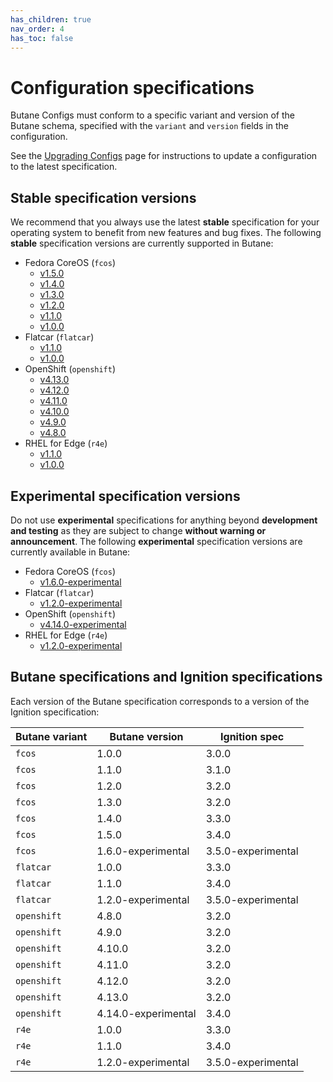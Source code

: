 ```yaml
---
has_children: true
nav_order: 4
has_toc: false
---
```


# Configuration specifications

Butane Configs must conform to a specific variant and version of the Butane schema, specified with the `variant` and `version` fields in the configuration.

See the [Upgrading Configs](upgrading.md) page for instructions to update a configuration to the latest specification.

## Stable specification versions

We recommend that you always use the latest **stable** specification for your operating system to benefit from new features and bug fixes. The following **stable** specification versions are currently supported in Butane:

- Fedora CoreOS (`fcos`)
  - [v1.5.0](config-fcos-v1_5.md)
  - [v1.4.0](config-fcos-v1_4.md)
  - [v1.3.0](config-fcos-v1_3.md)
  - [v1.2.0](config-fcos-v1_2.md)
  - [v1.1.0](config-fcos-v1_1.md)
  - [v1.0.0](config-fcos-v1_0.md)
- Flatcar (`flatcar`)
  - [v1.1.0](config-flatcar-v1_1.md)
  - [v1.0.0](config-flatcar-v1_0.md)
- OpenShift (`openshift`)
  - [v4.13.0](config-openshift-v4_13.md)
  - [v4.12.0](config-openshift-v4_12.md)
  - [v4.11.0](config-openshift-v4_11.md)
  - [v4.10.0](config-openshift-v4_10.md)
  - [v4.9.0](config-openshift-v4_9.md)
  - [v4.8.0](config-openshift-v4_8.md)
- RHEL for Edge (`r4e`)
  - [v1.1.0](config-r4e-v1_1.md)
  - [v1.0.0](config-r4e-v1_0.md)

## Experimental specification versions

Do not use **experimental** specifications for anything beyond **development and testing** as they are subject to change **without warning or announcement**. The following **experimental** specification versions are currently available in Butane:

- Fedora CoreOS (`fcos`)
  - [v1.6.0-experimental](config-fcos-v1_6-exp.md)
- Flatcar (`flatcar`)
  - [v1.2.0-experimental](config-flatcar-v1_2-exp.md)
- OpenShift (`openshift`)
  - [v4.14.0-experimental](config-openshift-v4_14-exp.md)
- RHEL for Edge (`r4e`)
  - [v1.2.0-experimental](config-r4e-v1_2-exp.md)

## Butane specifications and Ignition specifications

Each version of the Butane specification corresponds to a version of the Ignition specification:

| Butane variant | Butane version      | Ignition spec      |
|----------------|---------------------|--------------------|
| `fcos`         | 1.0.0               | 3.0.0              |
| `fcos`         | 1.1.0               | 3.1.0              |
| `fcos`         | 1.2.0               | 3.2.0              |
| `fcos`         | 1.3.0               | 3.2.0              |
| `fcos`         | 1.4.0               | 3.3.0              |
| `fcos`         | 1.5.0               | 3.4.0              |
| `fcos`         | 1.6.0-experimental  | 3.5.0-experimental |
| `flatcar`      | 1.0.0               | 3.3.0              |
| `flatcar`      | 1.1.0               | 3.4.0              |
| `flatcar`      | 1.2.0-experimental  | 3.5.0-experimental |
| `openshift`    | 4.8.0               | 3.2.0              |
| `openshift`    | 4.9.0               | 3.2.0              |
| `openshift`    | 4.10.0              | 3.2.0              |
| `openshift`    | 4.11.0              | 3.2.0              |
| `openshift`    | 4.12.0              | 3.2.0              |
| `openshift`    | 4.13.0              | 3.2.0              |
| `openshift`    | 4.14.0-experimental | 3.4.0              |
| `r4e`          | 1.0.0               | 3.3.0              |
| `r4e`          | 1.1.0               | 3.4.0              |
| `r4e`          | 1.2.0-experimental  | 3.5.0-experimental |
